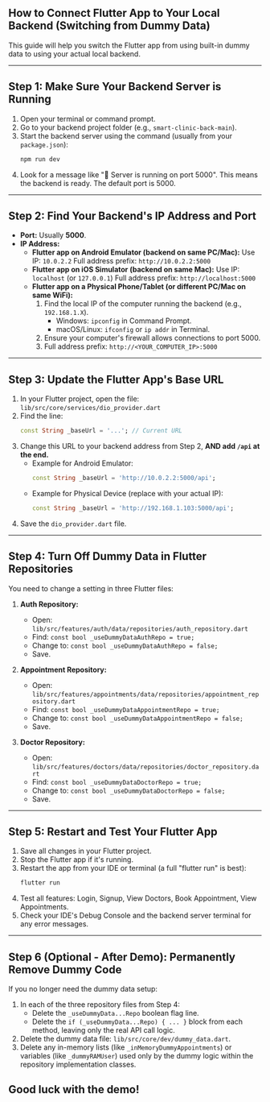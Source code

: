 ## How to Connect Flutter App to Your Local Backend (Switching from Dummy Data)

This guide will help you switch the Flutter app from using built-in dummy data to using your actual local backend.

---
**Step 1: Make Sure Your Backend Server is Running**
---

1.  Open your terminal or command prompt.
2.  Go to your backend project folder (e.g., `smart-clinic-back-main`).
3.  Start the backend server using the command (usually from your `package.json`):
    ```bash
    npm run dev
    ```
4.  Look for a message like "🚀 Server is running on port 5000". This means the backend is ready. The default port is 5000.

---
**Step 2: Find Your Backend's IP Address and Port**
---

* **Port:** Usually **5000**.
* **IP Address:**
    * **Flutter app on Android Emulator (backend on same PC/Mac):**
        Use IP: `10.0.2.2`
        Full address prefix: `http://10.0.2.2:5000`
    * **Flutter app on iOS Simulator (backend on same Mac):**
        Use IP: `localhost` (or `127.0.0.1`)
        Full address prefix: `http://localhost:5000`
    * **Flutter app on a Physical Phone/Tablet (or different PC/Mac on same WiFi):**
        1.  Find the local IP of the computer running the backend (e.g., `192.168.1.X`).
            * Windows: `ipconfig` in Command Prompt.
            * macOS/Linux: `ifconfig` or `ip addr` in Terminal.
        2.  Ensure your computer's firewall allows connections to port 5000.
        3.  Full address prefix: `http://<YOUR_COMPUTER_IP>:5000`

---
**Step 3: Update the Flutter App's Base URL**
---

1.  In your Flutter project, open the file:
    `lib/src/core/services/dio_provider.dart`
2.  Find the line:
    ```dart
    const String _baseUrl = '...'; // Current URL
    ```
3.  Change this URL to your backend address from Step 2, **AND add `/api` at the end.**
    * Example for Android Emulator:
        ```dart
        const String _baseUrl = 'http://10.0.2.2:5000/api';
        ```
    * Example for Physical Device (replace with your actual IP):
        ```dart
        const String _baseUrl = 'http://192.168.1.103:5000/api';
        ```
4.  Save the `dio_provider.dart` file.

---
**Step 4: Turn Off Dummy Data in Flutter Repositories**
---

You need to change a setting in three Flutter files:

1.  **Auth Repository:**
    * Open: `lib/src/features/auth/data/repositories/auth_repository.dart`
    * Find: `const bool _useDummyDataAuthRepo = true;`
    * Change to: `const bool _useDummyDataAuthRepo = false;`
    * Save.

2.  **Appointment Repository:**
    * Open: `lib/src/features/appointments/data/repositories/appointment_repository.dart`
    * Find: `const bool _useDummyDataAppointmentRepo = true;`
    * Change to: `const bool _useDummyDataAppointmentRepo = false;`
    * Save.

3.  **Doctor Repository:**
    * Open: `lib/src/features/doctors/data/repositories/doctor_repository.dart`
    * Find: `const bool _useDummyDataDoctorRepo = true;`
    * Change to: `const bool _useDummyDataDoctorRepo = false;`
    * Save.

---
**Step 5: Restart and Test Your Flutter App**
---

1.  Save all changes in your Flutter project.
2.  Stop the Flutter app if it's running.
3.  Restart the app from your IDE or terminal (a full "flutter run" is best):
    ```bash
    flutter run
    ```
4.  Test all features: Login, Signup, View Doctors, Book Appointment, View Appointments.
5.  Check your IDE's Debug Console and the backend server terminal for any error messages.

---
**Step 6 (Optional - After Demo): Permanently Remove Dummy Code**
---

If you no longer need the dummy data setup:

1.  In each of the three repository files from Step 4:
    * Delete the `_useDummyData...Repo` boolean flag line.
    * Delete the `if (_useDummyData...Repo) { ... }` block from each method, leaving only the real API call logic.
2.  Delete the dummy data file: `lib/src/core/dev/dummy_data.dart`.
3.  Delete any in-memory lists (like `_inMemoryDummyAppointments`) or variables (like `_dummyRAMUser`) used only by the dummy logic within the repository implementation classes.

## Good luck with the demo!
